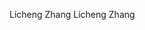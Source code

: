 Licheng Zhang                                         L i c h e n g   Z h a n g                                                                                 